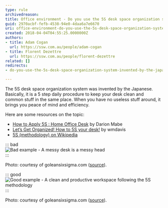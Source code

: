 ```yaml
---
type: rule
archivedreason: 
title: Office environment - Do you use the 5S desk space organization system invented by the Japanese?
guid: 2970acbf-fefb-4538-94e0-4daa6a7e6670
uri: office-environment-do-you-use-the-5s-desk-space-organization-system-invented-by-the-japanese
created: 2018-04-04T04:55:25.0000000Z
authors:
- title: Adam Cogan
  url: https://ssw.com.au/people/adam-cogan
- title: Florent Dezettre
  url: https://ssw.com.au/people/florent-dezettre
related: []
redirects:
- do-you-use-the-5s-desk-space-organization-system-invented-by-the-japanese

---
```


The 5S desk space organization system was invented by the Japanese. Basically, it is a 5 step daily procedure to keep your desk clean and common stuff in the same place. When you have no useless stuff around, it brings you peace of mind and efficiency.

<!--endintro-->

Here are some resources on the topic:

* [How to Apply 5S : Home Office Desk](https://goleansixsigma.com/apply-5s-home-office-desk/) by Darion Mabe
* [Let’s Get Organized! How to 5S your desk!](https://blogs.mtu.edu/improvement/2011/08/17/let%e2%80%99s-get-organized-how-to-5s-your-desk/) by wmdavis
* [5S (methodology) on Wikipedia](https://en.wikipedia.org/wiki/5S_%28methodology%29)




::: bad  
![Bad example - A messy desk is a messy head](Apply-5S\_Desk-01\_GoLeanSixSigma.com\_.jpg)  
:::

Photo: courtesy of goleansixsigma.com ([source](https://goleansixsigma.com/apply-5s-home-office-desk/)).


 
::: good  
![Good example - A clean and productive workspace following the 5S methodology](Apply-5S\_Desk-04\_GoLeanSixSigma.com\_.jpg)  
:::

Photo: courtesy of goleansixsigma.com ([source](https://goleansixsigma.com/apply-5s-home-office-desk/)).
